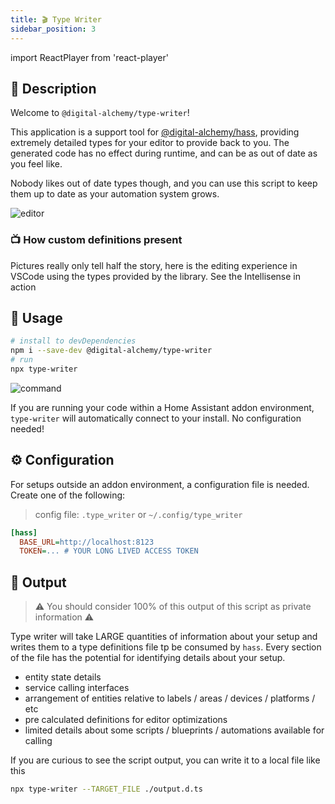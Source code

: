 ```yaml
---
title: 🎬 Type Writer
sidebar_position: 3
---
```

import ReactPlayer from 'react-player'

## 📝 Description

Welcome to `@digital-alchemy/type-writer`!

This application is a support tool for [@digital-alchemy/hass](/docs/home-automation/hass), providing extremely detailed types for your editor to provide back to you.
The generated code has no effect during runtime, and can be as out of date as you feel like.

Nobody likes out of date types though, and you can use this script to keep them up to date as your automation system grows.

![editor](/img/editor.png)

### 📺 How custom definitions present

Pictures really only tell half the story, here is the editing experience in VSCode using the types provided by the library.
See the Intellisense in action

<ReactPlayer playing controls url='/intro.mp4' playing={false} />

## 🚀 Usage

```bash
# install to devDependencies
npm i --save-dev @digital-alchemy/type-writer
# run
npx type-writer
```

![command](/img/command.png)

If you are running your code within a Home Assistant addon environment, `type-writer` will automatically connect to your install. No configuration needed!

## ⚙️ Configuration

For setups outside an addon environment, a configuration file is needed. Create one of the following:

> config file: `.type_writer` or `~/.config/type_writer`

```ini
[hass]
  BASE_URL=http://localhost:8123
  TOKEN=... # YOUR LONG LIVED ACCESS TOKEN
```

## 📠 Output

> ⚠️ You should consider 100% of this output of this script as private information ⚠️

Type writer will take LARGE quantities of information about your setup and writes them to a type definitions file tp be consumed by `hass`.
Every section of the file has the potential for identifying details about your setup.

- entity state details
- service calling interfaces
- arrangement of entities relative to labels / areas / devices / platforms / etc
- pre calculated definitions for editor optimizations
- limited details about some scripts / blueprints / automations available for calling

If you are curious to see the script output, you can write it to a local file like this

```bash
npx type-writer --TARGET_FILE ./output.d.ts
```
